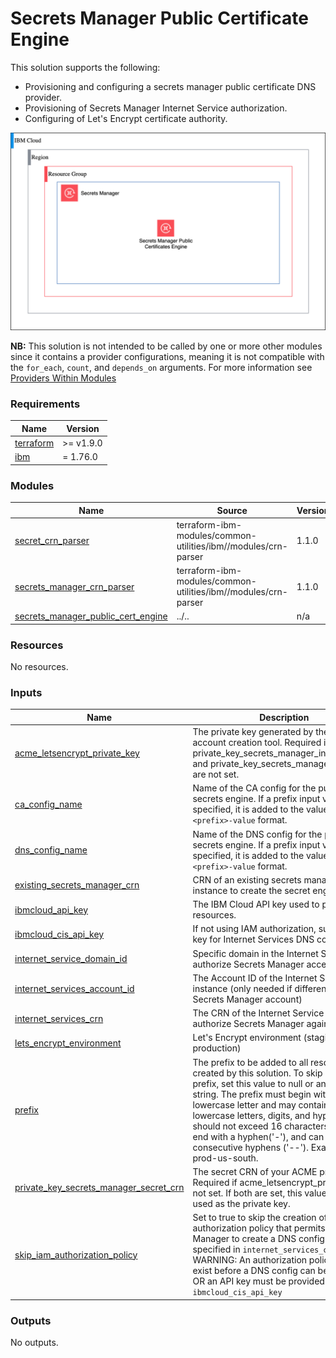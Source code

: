 # Secrets Manager Public Certificate Engine

This solution supports the following:
- Provisioning and configuring a secrets manager public certificate DNS provider.
- Provisioning of Secrets Manager Internet Service authorization.
- Configuring of Let's Encrypt certificate authority.

![secrets-manager-public-cert-engine-deployable-architecture](../../reference-architecture/secrets_manager_public_cert_engine.svg)

**NB:** This solution is not intended to be called by one or more other modules since it contains a provider configurations, meaning it is not compatible with the `for_each`, `count`, and `depends_on` arguments. For more information see [Providers Within Modules](https://developer.hashicorp.com/terraform/language/modules/develop/providers)

<!-- BEGINNING OF PRE-COMMIT-TERRAFORM DOCS HOOK -->
### Requirements

| Name | Version |
|------|---------|
| <a name="requirement_terraform"></a> [terraform](#requirement\_terraform) | >= v1.9.0 |
| <a name="requirement_ibm"></a> [ibm](#requirement\_ibm) | = 1.76.0 |

### Modules

| Name | Source | Version |
|------|--------|---------|
| <a name="module_secret_crn_parser"></a> [secret\_crn\_parser](#module\_secret\_crn\_parser) | terraform-ibm-modules/common-utilities/ibm//modules/crn-parser | 1.1.0 |
| <a name="module_secrets_manager_crn_parser"></a> [secrets\_manager\_crn\_parser](#module\_secrets\_manager\_crn\_parser) | terraform-ibm-modules/common-utilities/ibm//modules/crn-parser | 1.1.0 |
| <a name="module_secrets_manager_public_cert_engine"></a> [secrets\_manager\_public\_cert\_engine](#module\_secrets\_manager\_public\_cert\_engine) | ../.. | n/a |

### Resources

No resources.

### Inputs

| Name | Description | Type | Default | Required |
|------|-------------|------|---------|:--------:|
| <a name="input_acme_letsencrypt_private_key"></a> [acme\_letsencrypt\_private\_key](#input\_acme\_letsencrypt\_private\_key) | The private key generated by the ACME account creation tool. Required if private\_key\_secrets\_manager\_instance\_guid and private\_key\_secrets\_manager\_secret\_id are not set. | `string` | `null` | no |
| <a name="input_ca_config_name"></a> [ca\_config\_name](#input\_ca\_config\_name) | Name of the CA config for the public\_cert secrets engine. If a prefix input variable is specified, it is added to the value in the `<prefix>-value` format. | `string` | `"cert-auth"` | no |
| <a name="input_dns_config_name"></a> [dns\_config\_name](#input\_dns\_config\_name) | Name of the DNS config for the public\_cert secrets engine. If a prefix input variable is specified, it is added to the value in the `<prefix>-value` format. | `string` | `"certificate-dns"` | no |
| <a name="input_existing_secrets_manager_crn"></a> [existing\_secrets\_manager\_crn](#input\_existing\_secrets\_manager\_crn) | CRN of an existing secrets manager instance to create the secret engine in. | `string` | n/a | yes |
| <a name="input_ibmcloud_api_key"></a> [ibmcloud\_api\_key](#input\_ibmcloud\_api\_key) | The IBM Cloud API key used to provision resources. | `string` | n/a | yes |
| <a name="input_ibmcloud_cis_api_key"></a> [ibmcloud\_cis\_api\_key](#input\_ibmcloud\_cis\_api\_key) | If not using IAM authorization, supply an API key for Internet Services DNS configuration. | `string` | `null` | no |
| <a name="input_internet_service_domain_id"></a> [internet\_service\_domain\_id](#input\_internet\_service\_domain\_id) | Specific domain in the Internet Service to authorize Secrets Manager access to. | `string` | `null` | no |
| <a name="input_internet_services_account_id"></a> [internet\_services\_account\_id](#input\_internet\_services\_account\_id) | The Account ID of the Internet Service instance (only needed if different from Secrets Manager account) | `string` | `null` | no |
| <a name="input_internet_services_crn"></a> [internet\_services\_crn](#input\_internet\_services\_crn) | The CRN of the Internet Service instance to authorize Secrets Manager against. | `string` | `null` | no |
| <a name="input_lets_encrypt_environment"></a> [lets\_encrypt\_environment](#input\_lets\_encrypt\_environment) | Let's Encrypt environment (staging, production) | `string` | `"production"` | no |
| <a name="input_prefix"></a> [prefix](#input\_prefix) | The prefix to be added to all resources created by this solution. To skip using a prefix, set this value to null or an empty string. The prefix must begin with a lowercase letter and may contain only lowercase letters, digits, and hyphens '-'. It should not exceed 16 characters, must not end with a hyphen('-'), and can not contain consecutive hyphens ('--'). Example: prod-us-south. | `string` | n/a | yes |
| <a name="input_private_key_secrets_manager_secret_crn"></a> [private\_key\_secrets\_manager\_secret\_crn](#input\_private\_key\_secrets\_manager\_secret\_crn) | The secret CRN of your ACME private key. Required if acme\_letsencrypt\_private\_key is not set. If both are set, this value will be used as the private key. | `string` | `null` | no |
| <a name="input_skip_iam_authorization_policy"></a> [skip\_iam\_authorization\_policy](#input\_skip\_iam\_authorization\_policy) | Set to true to skip the creation of an IAM authorization policy that permits Secrets Manager to create a DNS config in the CIS specified in `internet_services_crn`. WARNING: An authorization policy must exist before a DNS config can be created, OR an API key must be provided in `ibmcloud_cis_api_key` | `bool` | `false` | no |

### Outputs

No outputs.
<!-- END OF PRE-COMMIT-TERRAFORM DOCS HOOK -->
